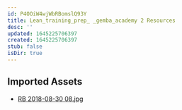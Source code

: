 ```yaml
---
id: P4OOiW4wjWbRBomslQ93Y
title: Lean_training_prep_ _gemba_academy 2 Resources
desc: ''
updated: 1645225706397
created: 1645225706397
stub: false
isDir: true
---
```

## Imported Assets
- [RB 2018-08-30 08.jpg](/assets/rb-2018-08-30-08-Lh4qUGzy0Lz7.jpg)
